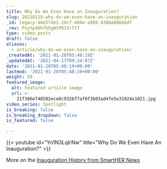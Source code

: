 ```yaml
---
title: Why Do We Even Have an Inauguration?
slug: 20210119-why-do-we-even-have-an-inauguration
_id: legacy-48e57de1-29cf-408e-a908-8388a0866bdf
_rev: Pxytp4DhfU5gNtP633rTtT
type: video_posts
draft: false
aliases:
  - article/why-do-we-even-have-an-inauguration/
_createdAt: '2021-01-20T05:48:19Z'
_updatedAt: '2021-04-17T09:24:07Z'
date: '2021-01-20T05:48:19+00:00'
lastmod: '2021-01-20T05:48:19+00:00'
weight: 50
featured_image:
  alt: Featured article image
  url: >-
    21f386e748502ece6c932bf7af0f3b03ad4fe5e31024x1021.jpg
video_series: Spotlight
is_breaking: false
is_breaking_dropdown: false
is_featured: false

---
```

{{< youtube id="Yn1N3LqIrNw" title="Why Do We Even Have An Inauguration?" >}}

More on the [Inauguration History from SmartHER News](https://smarthernews.com/inauguration-history/)